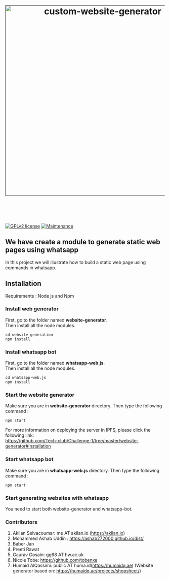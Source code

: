 <h1 align="center">
  <br>
  <br>
  <br>
  <a href=""><img src="https://user-images.githubusercontent.com/55575735/123408904-9da0dd80-d5be-11eb-8cc5-7b68be61630d.png" alt="custom-website-generator" width="600"></a>
  <br>
  <br>
  <br>
</h1>



[![GPLv2 license](https://img.shields.io/badge/License-GPLv2-blue.svg)](http://perso.crans.org/besson/LICENSE.html)
[![Maintenance](https://img.shields.io/badge/Maintained%3F-yes-green.svg)](https://github.com/HWTechClub/Custom-Static-Website-Generator/graphs/commit-activity)

## We have create a module to generate static web pages using whatsapp 
In this project we will illustrate how to build a static web page using commands in whatsapp. 

## Installation
Requirements : Node js and Npm 

### Install web generator

First, go to the folder named **website-generator**.  
Then install all the node modules.
``` 
cd website-generation   
npm install
```

### Install whatsapp bot

First, go to the folder named **whatsapp-web.js**.  
Then install all the node modules.

``` 
cd whatsapp-web.js
npm install 
```

### Start the website generator
Make sure you are in **website-generator** directory. Then type the following command :
```
npm start
```
For more information on deploying the server in IPFS, please click the following link:  
https://github.com/Tech-club/Challenge-1/tree/master/website-generator#installation

### Start whatsapp bot

Make sure you are in **whatsapp-web.js** directory. Then type the following command :
```
npm start
```

### Start generating websites with whatsapp

You need to start both website-generator and whatsapp-bot.



### Contributors 
1. Akilan Selvacoumar: me AT akilan.io (https://akilan.io)
2. Mohammed Ashab Uddin : https://ashab272000.github.io/dist/
3. Baber Jan
4. Preeti Rawat
5. Gaurav Gosain: gg68 AT hw.ac.uk
6. Nicole Tobe: https://github.com/tobenxe
7. Humaid AlQassimi: public AT huma.id(https://humaidq.ae)
   (Website generator based on: https://humaidq.ae/projects/shopsheet/)

